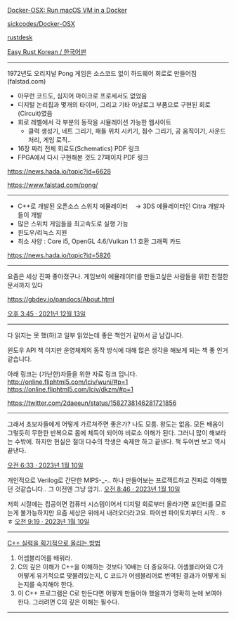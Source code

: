 [Docker-OSX: Run macOS VM in a Docker](https://twitter.com/newsycombinator/status/1614125627522813952)

[sickcodes/Docker-OSX](https://github.com/sickcodes/Docker-OSX)

[rustdesk](https://github.com/rustdesk/rustdesk)

[Easy Rust Korean / 한국어판](https://www.youtube.com/playlist?list=PLfllocyHVgsSJf1zO6k6o3SX2mbZjAqYE)

<hr>

1972년도 오리지널 Pong 게임은 소스코드 없이 하드웨어 회로로 만들어짐 (falstad.com)

- 아무런 코드도, 심지어 마이크로 프로세서도 없었음
- 디지털 논리칩과 몇개의 타이머, 그리고 기타 아날로그 부품으로 구현된 회로(Circuit)였음
- 회로 레벨에서 각 부분의 동작을 시뮬레이션 가능한 웹사이트
    - 클럭 생성기, 네트 그리기, 패들 위치 시키기, 점수 그리기, 공 움직이기, 사운드 처리, 게임 로직..
- 16장 짜리 전체 회로도(Schematics) PDF 링크
- FPGA에서 다시 구현해본 것도 27페이지 PDF 링크

https://news.hada.io/topic?id=6628

https://www.falstad.com/pong/

<hr>

- C++로 개발된 오픈소스 스위치 에뮬레이터
  ㅤ→ 3DS 에뮬레이터인 Citra 개발자들이 개발
- 많은 스위치 게임들을 최고속도로 실행 가능
- 윈도우/리눅스 지원
- 최소 사양 : Core i5, OpenGL 4.6/Vulkan 1.1 호환 그래픽 카드

https://news.hada.io/topic?id=5826

<hr>

요즘은 세상 진짜 좋아졌구나. 게임보이 에뮬레이터를 만들고싶은 사람들을 위한 친절한 문서까지 있다

https://gbdev.io/pandocs/About.html

[오후 3:45 · 2021년 12월 13일](https://twitter.com/kodingwarrior/status/1470283721383497729)

<hr>

다 읽지는 못 했(하)고 일부 읽었는데 좋은 책인거 같아서 글 남깁니다.

윈도우 API 책 이지만 운영체제의 동작 방식에 대해 많은 생각을 해보게 되는 책 좋 인거 같습니다.

아래 링크는 (가난한)자들을 위한 자료 링크 입니다.
http://online.fliphtml5.com/lciv/wuni/#p=1
https://online.fliphtml5.com/lciv/dkzm/#p=1

https://twitter.com/2daeeun/status/1582738146281721856

<hr>

그래서 초보자들에게 어떻게 가르쳐주면 좋은가? 나도 모름. 왕도는 없음. 모든 배움이 그렇듯히 무한한 반복으로 몸에 체득이 되어야 비로소 이해가 된다. 그러니 많이 해보라는 수밖에. 하지만 현실은 절대 다수의 학생은 숙제만 하고 끝낸다. 책 두어번 보고 역시 끝낸다.

[오전 6:33 · 2023년 1월 10일](https://twitter.com/minjang_kim/status/1612563234225278976)

개인적으로 Verilog로 간단한 MIPS-_-.. 하나 만들어보는 프로젝트하고 진짜로 이해했던 것같습니다.. 그 이전엔 그냥 암기..
[오전 8:46 · 2023년 1월 10일](https://twitter.com/mipeng/status/1612596618951364608)

저희 시절에는 컴공이면 컴퓨터 시스템이어서 디지털 회로부터 올라가면 포인터를 모르는게 불가능하지만 요즘 세상은 위에서 내려오더라고요. 파이썬 파이토치부터 시작.. ㅎㅎ
[오전 9:19 · 2023년 1월 10일](https://twitter.com/minjang_kim/status/1612605016644407296)

<hr>

[C++ 실력을 획기적으로 올리는 방법](https://blog.naver.com/imays/221460555803)

1) 어셈블리어를 배워라. 
2) C의 깊은 이해가 C++을 이해하는 것보다 10배는 더 중요하다. 어셈블리어와 C가 어떻게 유기적으로 맞물려있는지, C 코드가 어셈블리어로 번역된 결과가 어떻게 되는지를 숙지해야 한다.
3) 이 C++ 프로그램은 C로 만든다면 어떻게 만들어야 했을까가 명확히 눈에 보여야 한다. 그러려면 C의 깊은 이해는 필수다.

<hr>
